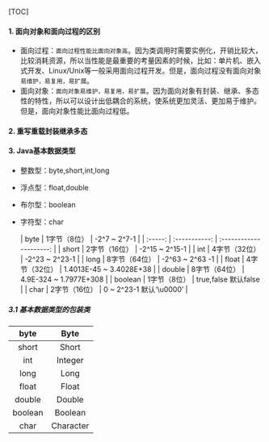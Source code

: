 [TOC]

#### 1. 面向对象和面向过程的区别

- 面向过程：`面向过程性能比面向对象高`。因为类调用时需要实例化，开销比较大，比较消耗资源，所以当性能是最重要的考量因素的时候，比如：单片机、嵌入式开发、Linux/Unix等一般采用面向过程开发。但是，面向过程没有面向对象`易维护，易复用，易扩展`。
- 面向对象：`面向对象易维护，易复用，易扩展`。因为面向对象有封装、继承、多态性的特性，所以可以设计出低耦合的系统，使系统更加灵活、更加易于维护。但是，面向对象性能比面向过程低。

#### 2. 重写重载封装继承多态



#### 3. Java基本数据类型

- 整数型：byte,short,int,long

- 浮点型：float,double

- 布尔型：boolean

- 字符型：char

  |  byte   | 1字节（8位）  |      -2^7 ~ 2^7-1       |
| :-----: | :-----------: | :---------------------: |
  |  short  | 2字节（16位） |     -2^15 ~ 2^15-1      |
  |   int   | 4字节（32位） |     -2^23 ~ 2^23-1      |
  |  long   | 8字节（64位） |     -2^63 ~ 2^63 -1     |
  |  float  | 4字节（32位） | 1.4013E-45 ~ 3.4028E+38 |
  | double  | 8字节（64位） | 4.9E-324 ~ 1.7977E+308  |
  | boolean | 1字节（8位）  |  true,false 默认false   |
  |  char   | 2字节（16位） | 0 ~ 2^23-1 默认‘\u0000’ |

##### 3.1 基本数据类型的包装类

|  byte   |   Byte    |
| :-----: | :-------: |
|  short  |   Short   |
|   int   |  Integer  |
|  long   |   Long    |
|  float  |   Float   |
| double  |  Double   |
| boolean |  Boolean  |
|  char   | Character |





